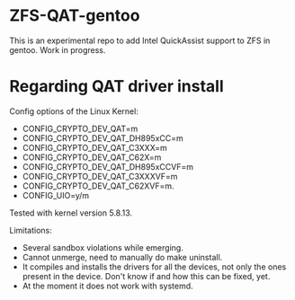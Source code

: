 # ZFS-QAT-gentoo
This is an experimental repo to add Intel QuickAssist support to ZFS in gentoo. Work in progress.

# Regarding QAT driver install
Config options of the Linux Kernel:
  - CONFIG_CRYPTO_DEV_QAT=m
  - CONFIG_CRYPTO_DEV_QAT_DH895xCC=m
  - CONFIG_CRYPTO_DEV_QAT_C3XXX=m
  - CONFIG_CRYPTO_DEV_QAT_C62X=m
  - CONFIG_CRYPTO_DEV_QAT_DH895xCCVF=m
  - CONFIG_CRYPTO_DEV_QAT_C3XXXVF=m
  - CONFIG_CRYPTO_DEV_QAT_C62XVF=m.
  - CONFIG_UIO=y/m

Tested with kernel version 5.8.13.

Limitations:
  - Several sandbox violations while emerging.
  - Cannot unmerge, need to manually do make uninstall.
  - It compiles and installs the drivers for all the devices, not only the ones present in the device. Don't know if and how this can be fixed, yet.
  - At the moment it does not work with systemd.
